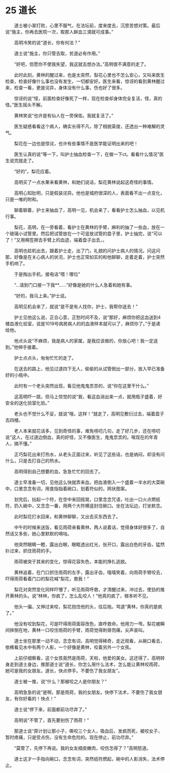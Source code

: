 # 25 道长

　　道士被小翠打败，心里不服气，在法坛前，度来度去，沉思苦想对策。最后说“施主，你再去医院一次，取那人鲜血三滴就可成事。”

　　高明冷笑的说“道长，你有何法？”

　　道士说“施主，你只管去取，贫道必有作用。”

　　“好吧，但愿你不使我失望，我这就去想办法。”高明很不满意的走了。

　　此时此刻，黄林的醒过来，也是太突然，梨花心里也不怎么安心，又叫来医生检查，检查好像什么事也没有发生，一切都安好。医生来看，惊讶的看到黄林醒过来，检查一看，更是诧异，身体没有什么事，伤也好了很多。

　　惊讶的说“怪，前面检查好像死了一样，现在检查却身体完全复活，怪，真的怪。”医生摇头不解。

　　黄林笑说“也许是有仙人在一旁保佑，我就复活了。”

　　医生疑惑看看这个病人，确实长得不凡，除了相貌英俊，还透出一种难解的灵气。

　　梨花在一边也是惊诧，也许有些事情不是医学能证明出来的吧！

　　医生认真的说“等一下，叫护士抽血检查一下，在做一下ct。看看什么情况”医生说完就走了。

　　“好的”。梨花应着。

　　高明买了一点水果来看黄林，和她们说话，梨花黄林说起这奇怪的事情。

　　高明心知肚明，只是假装诧异。他也是城府很深的人，表面看不出一点变化，只是一唯的附和。

　　聊着聊着，护士来抽血了，高明一见，机会来了，看看护士怎么抽血，以见机行事。

　　梨花，高明，在一旁看着，看护士在黄林的手臂，麻利的抽了一些血，放在一个玻璃小试管里。然后把试管放在一个可竖放试管的盘子里，护士抽完，说“可以了！”又用棉签擦去手臂上的血迹，端着盘子出去，。

　　高明也趁机出去，跟着护士走，出了门，礼貌的问护士病人的情况。问这问那，好像是在关心病人的状况，护士也正常如实的和他聊聊，走着走着，护士突然手机响了。

　　于是掏出手机，接电话“喂！哪位”

　　“…请到门口接一下我**……”好像是她的什么人急着和她有事。

　　“好的，我马上来。”护士说。

　　高明见机会来了，就说“是不是有人找你，护士，我帮你送去！”

　　护士见他这么说，正合心意，正愁时间不及，说“那好，麻烦你把这血送到4楼血液化验室，说是1019号病房病人的的血液样本就可以了，麻烦你了。”于是递给他。

　　他点头说“不麻烦，我是病人的家属，是我应该做的，你放心吧！我一定送到。”他伸手接着。

　　护士点点头，匆匆忙忙的走了。

　　在送去的路上，他见过道四下无人，偷偷的从试管倒出一部分，放入早已准备好的小瓶中。

　　此时有一个老头突然出现，看见他鬼鬼祟祟的，说“你在这里干什么。”

　　这高明吓一跳，但马上惊觉的说“我，看这血淌出来一点，就用瓶子盛着，好安全的送化验室化验。”

　　老头也不觉什么不妥，就说“哦，这样！”就走了，高明见敷衍过去，端着盘子去四楼。

　　老人本来就花话多，见到奇怪的事，难免唠叨几句，走了好几步，还在唠叨说“这人，在过道边倒血，真的好怪，又不像医生，鬼鬼祟祟的。唉现在的年青人，搞不懂。”

　　正巧梨花出来打热水，从老头正面过来，听见了这些话，也是纳闷，却没有问什么，只是去打自己的热水。

　　高明得到自己想要的血，急急忙忙的回去了。

　　道士早准备一切，见他这么快就弄来血，把血液倒入一个盛着一半水的大菜碗中，口里念念有词，用食指指着碗口，划着符似的，网状图案。

　　划完后，拈起一个符，在空中来回摇晃，口里念念咒语，吐出一口火点燃纸符，扔入碗中，又念念一番，用两个大符横竖封住碗口。坐在法坛边，打坐默念。

　　此时梨花打水回来，和黄林聊聊，又出去买东西去了。

　　中午的时候来送饭，看见雨荷来看黄林，两人说着话，觉得身体好很多了，自然话又多些，她心里默默的嘀咕。

　　他突然眼睛一瞪，露出白眼，眼眶透出红光，张开口，露出白色的牙齿，猛然扑过来，抓住雨荷的手。

　　雨荷被突于其来的变化，惊得花容失色，本能的挣扎逃脱。

　　黄林追着，在门口抓住雨荷的左手，露出牙齿，嘻嘻笑着，向雨荷手臂咬去，吓得雨荷看着门口的梨花喊“梨花，救我！”

　　梨花对突然变化同样吓懵了，听见雨荷呼救，才清醒过来，冲过去，使劲的推开黄林的头。说“林林，你疯了，怎么乱咬人！”他真的疯了，根本听不见。

　　他头一偏，又伸过来咬，梨花抱住他的头，往后拖。骂道“黄林，你真的是疯了。”

　　他没有咬到梨花，可是吓得雨荷面容改色，直呼救命。他用力一甩，梨花被瞬间摔倒在地，黄林一口咬住雨荷的手臂，雨荷觉得刺骨而痛，尖声哀叫。

　　道士坐在那里一动不动，念念有词，高明觉得稀奇，走近观看，从碗口看去，依稀看见水中有两个人影，一个好像是黄林，咬着另外一个女孩。

　　上前仔细察看，这个女孩竟然是雨荷，天啦，他爱的美女。这还得了，高明转身走到道士身边，推那道士说“道长，你怎么用什么法术，怎么能让黄林咬雨荷，她可是我的女朋友。道长，快点停手。不要伤了我女朋友”。

　　道士被一推，说“什么？那被咬之人是你朋友？”

　　高明急急的说“是啊，那是雨荷，我的女朋友。快停下法术，不要伤了我女朋友，有你好看的！快点！”

　　道士说“停下来，前面都前功尽弃了。”

　　高明说“不管了，首先要别伤了雨荷！”

　　那道士说“原计划让那小子，嘶咬三个女人，吸血后，发疯而死，被咬女子，暂时疼痛，只是受点伤，没有生命危险的。现在停止，前功尽弃。”

　　“莫管了，先停下再说。我的女友细皮嫩肉，咬伤怎得了？”高明怒道。

　　道士这才一手指向碗口，念念有词，突然纸符燃起，碗中的人影消失，法术停止。




